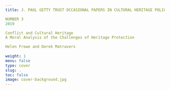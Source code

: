 ```yaml
---
title: J. PAUL GETTY TRUST OCCASIONAL PAPERS IN CULTURAL HERITAGE POLICY

NUMBER 3
2019

Conflict and Cultural Heritage
A Moral Analysis of the Challenges of Heritage Protection

Helen Frowe and Derek Matravers
 
weight: 1
menu: false
type: cover
slug: .
toc: false
image: cover-background.jpg
---
```

